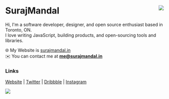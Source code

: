 <h1 align="left">SurajMandal<img src="https://komarev.com/ghpvc/?username=surajmandalcell&label=Hits&style=flat-square" align="right" /></h1>


Hi, I'm a software developer, designer, and open source enthusiast based in Toronto, ON.  
I love writing JavaScript, building products, and open-sourcing tools and libraries.

🌐 My Website is [surajmandal.in](https://surajmandal.in)  
✉️ You can contact me at **me@surajmandal.in**  
  
</details>

### Links
[Website](https://surajmandal.in) | [Twitter](https://twitter.com/surajmandalcell) | [Dribbble](https://dribbble.com/surajmandalcell) | [Instagram](https://instagram.com/surajmandalcell)  
  
<a href="https://github.com/surajmandalcell/api-a.surajmandal.in">
  <img align="left" src="https://api-a.surajmandal.in/api?username=surajmandalcell&show_icons=true&theme=codeSTACKr&count_private=true" />
</a>
